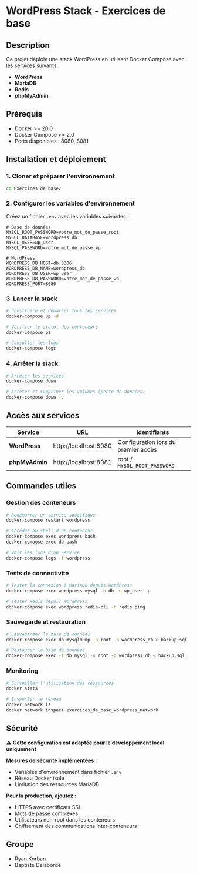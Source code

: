 # WordPress Stack - Exercices de base

## Description

Ce projet déploie une stack WordPress en utilisant Docker Compose avec les services suivants :
- **WordPress** 
- **MariaDB** 
- **Redis**
- **phpMyAdmin** 


## Prérequis

- Docker >= 20.0
- Docker Compose >= 2.0
- Ports disponibles : 8080, 8081

## Installation et déploiement

### 1. Cloner et préparer l'environnement

```bash
cd Exercices_de_base/
```

### 2. Configurer les variables d'environnement

Créez un fichier `.env` avec les variables suivantes :

```env
# Base de données
MYSQL_ROOT_PASSWORD=votre_mot_de_passe_root
MYSQL_DATABASE=wordpress_db
MYSQL_USER=wp_user
MYSQL_PASSWORD=votre_mot_de_passe_wp

# WordPress
WORDPRESS_DB_HOST=db:3306
WORDPRESS_DB_NAME=wordpress_db
WORDPRESS_DB_USER=wp_user
WORDPRESS_DB_PASSWORD=votre_mot_de_passe_wp
WORDPRESS_PORT=8080
```

### 3. Lancer la stack

```bash
# Construire et démarrer tous les services
docker-compose up -d

# Vérifier le statut des conteneurs
docker-compose ps

# Consulter les logs
docker-compose logs
```

### 4. Arrêter la stack

```bash
# Arrêter les services
docker-compose down

# Arrêter et supprimer les volumes (perte de données)
docker-compose down -v
```

## Accès aux services

| Service | URL | Identifiants |
|---------|-----|--------------|
| **WordPress** | http://localhost:8080 | Configuration lors du premier accès |
| **phpMyAdmin** | http://localhost:8081 | root / `MYSQL_ROOT_PASSWORD` |


## Commandes utiles

### Gestion des conteneurs
```bash
# Redémarrer un service spécifique
docker-compose restart wordpress

# Accéder au shell d'un conteneur
docker-compose exec wordpress bash
docker-compose exec db bash

# Voir les logs d'un service
docker-compose logs -f wordpress
```

### Tests de connectivité
```bash
# Tester la connexion à MariaDB depuis WordPress
docker-compose exec wordpress mysql -h db -u wp_user -p

# Tester Redis depuis WordPress
docker-compose exec wordpress redis-cli -h redis ping
```

### Sauvegarde et restauration
```bash
# Sauvegarder la base de données
docker-compose exec db mysqldump -u root -p wordpress_db > backup.sql

# Restaurer la base de données
docker-compose exec -T db mysql -u root -p wordpress_db < backup.sql
```

### Monitoring
```bash
# Surveiller l'utilisation des ressources
docker stats

# Inspecter le réseau
docker network ls
docker network inspect exercices_de_base_wordpress_network
```

## Sécurité

⚠️ **Cette configuration est adaptée pour le développement local uniquement**

**Mesures de sécurité implémentées :**
- Variables d'environnement dans fichier `.env`
- Réseau Docker isolé
- Limitation des ressources MariaDB

**Pour la production, ajoutez :**
- HTTPS avec certificats SSL
- Mots de passe complexes
- Utilisateurs non-root dans les conteneurs
- Chiffrement des communications inter-conteneurs


## Groupe

- Ryan Korban
- Baptiste Delaborde
